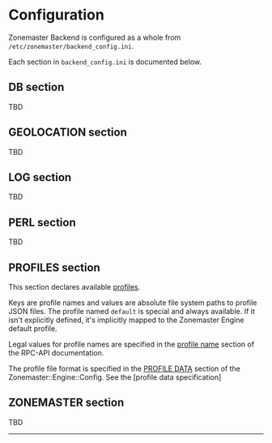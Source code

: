 # Configuration

Zonemaster Backend is configured as a whole from `/etc/zonemaster/backend_config.ini`.

Each section in `backend_config.ini` is documented below.

## DB section

TBD


## GEOLOCATION section

TBD


## LOG section

TBD


## PERL section

TBD


## PROFILES section

This section declares available [profiles].

Keys are profile names and values are absolute file system paths to profile JSON files.
The profile named `default` is special and always available.
If it isn't explicitly defined, it's implicitly mapped to the Zonemaster Engine default profile.

Legal values for profile names are specified in the [profile name] section of the RPC-API documentation.

The profile file format is specified in the [PROFILE DATA] section of the Zonemaster::Engine::Config.
See the [profile data specification]


## ZONEMASTER section

TBD

--------

[Profile data]: https://metacpan.org/pod/Zonemaster::Engine::Config
[Profile name]: API.md#profile-name
[Profiles]: Architecture.md#profile
